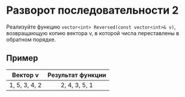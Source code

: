 # Разворот последовательности 2

Реализуйте функцию ```vector<int> Reversed(const vector<int>& v)```, возвращающую копию вектора v, в которой числа переставлены в обратном порядке.

## Пример

|   Вектор v    | Результат функции |
| :-----------: | :---------------: |
| 1, 5, 3, 4, 2 |   2, 4, 3, 5, 1   |
